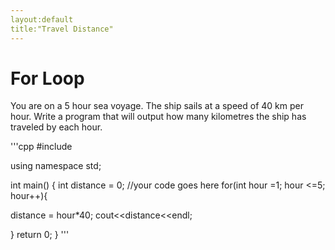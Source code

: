 ```yaml
---
layout:default
title:"Travel Distance"
---
```

# For Loop

You are on a 5 hour sea voyage. The ship sails at a speed of 40 km per hour. Write a program that will output how many kilometres the ship has traveled by each hour.


'''cpp
#include <iostream>

using namespace std;

int main()
{
    int distance = 0;
    //your code goes here
    for(int hour =1; hour <=5; hour++){ 

distance = hour*40;
cout<<distance<<endl;

}
    return 0;
}
'''
